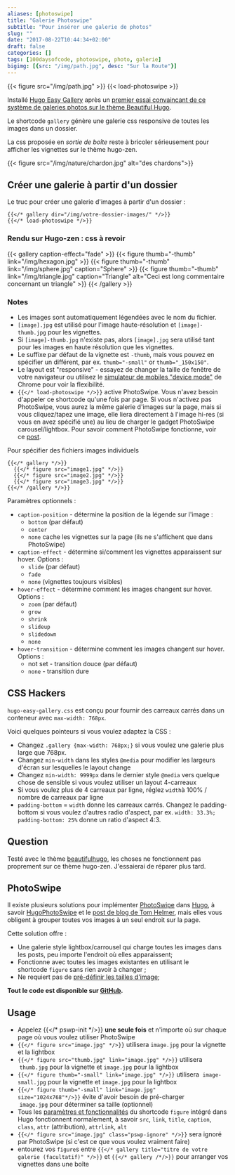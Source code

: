 ```yaml
---
aliases: [photoswipe]
title: "Galerie Photoswipe"
subtitle: "Pour insérer une galerie de photos"
slug: ""
date: "2017-08-22T10:44:34+02:00"
draft: false
categories: []
tags: [100daysofcode, photoswipe, photo, galerie]
bigimg: [{src: "/img/path.jpg", desc: "Sur la Route"}]
---
```


{{< figure src="/img/path.jpg" >}}
{{< load-photoswipe >}}

Installé [Hugo Easy Gallery](https://www.liwen.id.au/heg/) après un [premier essai convaincant de ce système de galeries photos sur le thème Beautiful Hugo](https://100daysofcode.christopheducamp.com/2017/07/27/%C3%A9chantillon-de-galerie-photoswipe/).

Le shortcode `gallery` génère une galerie css responsive de toutes les images dans un dossier. 

La css proposée en *sortie de boîte*  reste à bricoler sérieusement pour afficher les vignettes sur le thème hugo-zen.<!--more-->

{{< figure src="/img/nature/chardon.jpg" alt="des chardons">}}


## Créer une galerie à partir d'un dossier

Le truc pour créer une galerie d'images à partir d'un dossier :

```
{{</* gallery dir="/img/votre-dossier-images/" */>}}
{{</* load-photoswipe */>}}
```

### Rendu sur Hugo-zen : css à revoir 

{{< gallery caption-effect="fade" >}}
  {{< figure thumb="-thumb" link="/img/hexagon.jpg" >}}
  {{< figure thumb="-thumb" link="/img/sphere.jpg" caption="Sphere" >}}
  {{< figure thumb="-thumb" link="/img/triangle.jpg" caption="Triangle" alt="Ceci est long commentaire concernant un triangle" >}}
{{< /gallery >}}

### Notes 

- Les images sont automatiquement légendées avec le nom du fichier.
- `[image].jpg` est utilisé pour l'image haute-résolution et `[image]-thumb.jpg` pour les vignettes.
- Si `[image]-thumb.jpg` n'existe pas, alors `[image].jpg` sera utilisé tant pour les images en haute résolution que les vignettes.
- Le suffixe par défaut de la vignette est `-thumb`, mais vous pouvez en spécifier un différent, par ex. `thumb="-small"` or `thumb="_150x150"`.
- Le layout est "responsive" - essayez de changer la taille de fenêtre de votre navigateur ou utilisez le [simulateur de mobiles "device mode"](https://developers.google.com/web/tools/chrome-devtools/device-mode/) de Chrome pour voir la flexibilité.
- `{{</* load-photoswipe */>}}` active PhotoSwipe. Vous n'avez besoin d'appeler ce shortcode qu'une fois par page. Si vous n'activez pas PhotoSwipe, vous aurez la même galerie d'images sur la page, mais si vous cliquez/tapez une image, elle liera directement à l'image hi-res (si vous en avez spécifié une) au lieu de charger le gadget PhotoSwipe carousel/lightbox. Pour savoir comment PhotoSwipe fonctionne, voir ce [post](https://www.liwen.id.au/photoswipe).


Pour spécifier des fichiers images individuels

```
{{</* gallery */>}}
  {{</* figure src="image1.jpg" */>}}
  {{</* figure src="image2.jpg" */>}}
  {{</* figure src="image3.jpg" */>}}
{{</* /gallery */>}}
```

Paramètres optionnels :

- `caption-position` - détermine la position de la légende sur l'image : 
  - `bottom` (par défaut)
  - `center`
  - `none` cache les vignettes sur la page (ils ne s'affichent que dans PhotoSwipe)
- `caption-effect` - détermine si/comment les vignettes apparaissent sur hover. Options :
  - `slide` (par défaut)
  - `fade`
  - `none` (vignettes toujours visibles)
- `hover-effect` - détermine comment les images changent sur hover. Options :
  - `zoom` (par défaut)
  - `grow`
  - `shrink`
  - `slideup`
  - `slidedown`
  - `none`
- `hover-transition` - détermine comment les images changent sur hover. Options :
  - not set - transition douce (par défaut)
  - `none` - transition dure 


## CSS Hackers

`hugo-easy-gallery.css` est conçu pour fournir des carreaux carrés dans un conteneur avec `max-width: 768px`.

Voici quelques pointeurs si vous voulez adaptez la CSS :

 - Changez `.gallery {max-width: 768px;}` si vous voulez une galerie plus large que 768px.
 - Changez `min-width` dans les styles `@media`  pour modifier les largeurs d'écran sur lesquelles le layout change
 - Changez `min-width: 9999px` dans le dernier style  `@media` vers quelque chose de sensible si vous voulez utiliser un layout 4-carreaux
 - Si vous voulez plus de 4 carreaux par ligne, réglez  `width`à 100% / nombre de carreaux par ligne
 - `padding-bottom` = `width` donne les carreaux carrés. Changez le padding-bottom si vous voulez d'autres radio d'aspect, par ex. `width: 33.3%; padding-bottom: 25%` donne un ratio d'aspect 4:3.

## Question 

Testé avec le thème [beautifulhugo](https://github.com/halogenica/beautifulhugo), les choses ne fonctionnent pas proprement sur ce thème hugo-zen. J'essaierai de réparer plus tard.


## PhotoSwipe 

Il existe plusieurs solutions pour implémenter [PhotoSwipe](http://photoswipe.com/) dans [Hugo](http://gohugo.io/), à savoir [HugoPhotoSwipe](https://github.com/GjjvdBurg/HugoPhotoSwipe) et le [post de blog de Tom Helmer](http://www.thehome.dk/article/photoswipe-gallery-hugo/), mais elles vous obligent à grouper toutes vos images à un seul endroit sur la page.

Cette solution offre : 

  * Une galerie style lightbox/carrousel qui charge toutes les images dans les posts, peu importe l'endroit où elles apparaissent; 
  * Fonctionne avec toutes les images existantes en utilisant le shortcode `figure` sans rien avoir à changer ; 
  * Ne requiert pas de [pré-définir les tailles d'image](http://photoswipe.com/documentation/faq.html#image-size);

**Tout le code est disponible sur [GitHub](https://github.com/liwenyip/hugo-pswp).**


## Usage 

  * Appelez {{</* pswp-init */>}} **une seule fois** et n'importe où sur chaque page où vous voulez utiliser PhotoSwipe
  * `{{</* figure src="image.jpg" */>}}` utilisera `image.jpg` pour la vignette et la lightbox
  * `{{</* figure src="thumb.jpg" link="image.jpg" */>}}` utilisera   `thumb.jpg` pour la vignette et `image.jpg` pour la lightbox
  * `{{</* figure thumb="-small" link="image.jpg" */>}}` utilisera  `image-small.jpg` pour la vignette et `image.jpg` pour la lightbox
  * `{{</* figure thumb="-small" link="image.jpg" size="1024x768"*/>}}` évite d'avoir besoin de pré-charger  `image.jpg` pour déterminer sa taille (optionnel)
  * Tous les [paramètres et fonctionnalités](https://gohugo.io/extras/shortcodes) du shortcode `figure` intégré dans Hugo fonctionnent normalement, à savoir `src`, `link`, `title`, `caption`, `class`, `attr` (attribution), `attrlink`, `alt`
  * `{{</* figure src="image.jpg" class="pswp-ignore" */>}}` sera ignoré par PhotoSwipe (si c'est ce que vous voulez vraiment faire)
  * entourez vos `figure`s entre `{{</* gallery title="titre de votre galerie (facultatif)" */>}}` et `{{</* gallery /*/>}}` pour arranger vos vignettes dans une boîte





